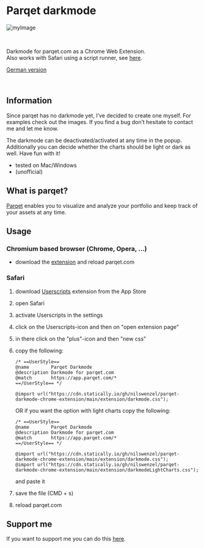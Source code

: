 # Parqet darkmode
![myImage](./docs/gifs/readme_images.gif)

<br/>

Darkmode for parqet.com as a Chrome Web Extension. <br/>
Also works with Safari using a script runner, see [here](#safari).

[German version](./docs/readme_ger.md)

<br/>

## Information
Since parqet has no darkmode yet, I’ve decided to create one myself. For examples check out the images. If you find a bug don’t hesitate to contact me and let me know.

The darkmode can be deactivated/activated at any time in the popup. Additionally you can decide whether the charts should be light or dark as well.
Have fun with it!

- tested on Mac/Windows
- (unofficial)

## What is parqet?
[Parqet](https://www.parqet.com) enables you to visualize and analyze your portfolio and keep track of your assets at any time.

## Usage

### Chromium based browser (Chrome, Opera, ...)
- download the [extension](https://chrome.google.com/webstore/detail/parqet-darkmode/jfhpcliegfecjhjehclnhnngbjndodoj?hl) and reload parqet.com

### Safari
1. download [Userscripts](https://apps.apple.com/us/app/userscripts/id1463298887) extension from the App Store
2. open Safari
3. activate Userscripts in the settings
4. click on the Userscripts-icon and then on "open extension page"
5. in there click on the "plus"-icon and then "new css"
6. copy the following:
    ```
    /* ==UserStyle==
    @name        Parqet Darkmode
    @description Darkmode for parqet.com
    @match       https://app.parqet.com/*
    ==/UserStyle== */

    @import url("https://cdn.statically.io/gh/nilswenzel/parqet-darkmode-chrome-extension/main/extension/darkmode.css");

    ```
    OR if you want the option with light charts copy the following: 

    ```
    /* ==UserStyle==
    @name        Parqet Darkmode
    @description Darkmode for parqet.com
    @match       https://app.parqet.com/*
    ==/UserStyle== */

    @import url("https://cdn.statically.io/gh/nilswenzel/parqet-darkmode-chrome-extension/main/extension/darkmode.css");
    @import url("https://cdn.statically.io/gh/nilswenzel/parqet-darkmode-chrome-extension/main/extension/darkmodeLightCharts.css");
    ```
    and paste it
7. save the file (CMD + s)
8. reload parqet.com


## Support me
If you want to support me you can do this [here](https://www.paypal.com/paypalme/nilswenzel01).